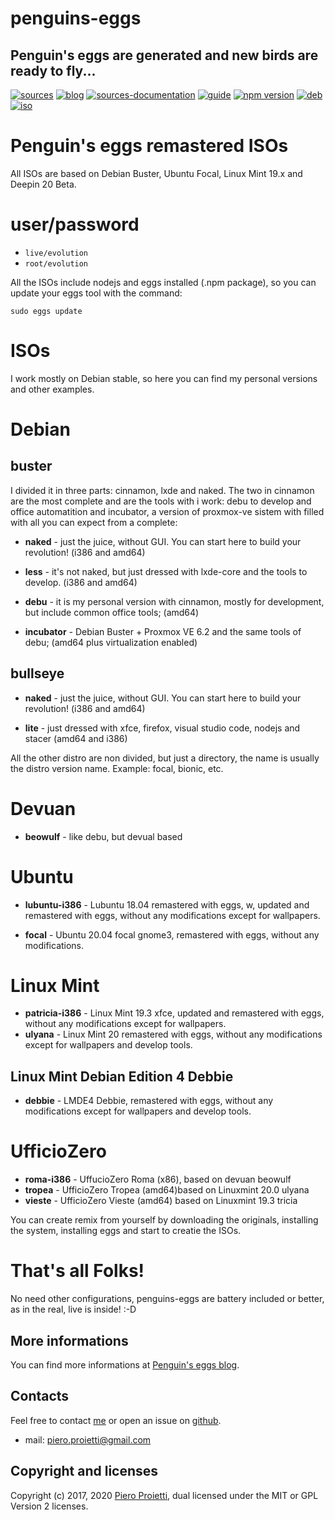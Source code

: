 penguins-eggs
=============

## Penguin&#39;s eggs are generated and new birds are ready to fly...
[![sources](https://img.shields.io/badge/github-sources-blue)](https://github.com/pieroproietti/penguins-eggs)
[![blog](https://img.shields.io/badge/blog-penguin's%20eggs-blue)](https://penguins-eggs.net)
[![sources-documentation](https://img.shields.io/badge/sources-documentation-blue)](https://penguins-eggs.net/sources-documentation/index.html)
[![guide](https://img.shields.io/badge/guide-penguin's%20eggs-blue)](https://penguins-eggs.net/book/)
[![npm version](https://img.shields.io/npm/v/penguins-eggs.svg)](https://npmjs.org/package/penguins-eggs)
[![deb](https://img.shields.io/badge/deb-packages-orange)](https://sourceforge.net/projects/penguins-eggs/files/packages-deb)
[![iso](https://img.shields.io/badge/iso-images-orange)](https://sourceforge.net/projects/penguins-eggs/files/iso)


# Penguin's eggs remastered ISOs

All ISOs are based on Debian Buster, Ubuntu Focal, Linux Mint 19.x and Deepin 20 Beta. 

# user/password
* ```live/evolution```
* ```root/evolution```

All the ISOs include nodejs and eggs installed (.npm package), so you can update your eggs tool with the command:

```sudo eggs update```

# ISOs

I work mostly on Debian stable, so here you can find my personal versions and other examples.

# Debian
## buster
I divided it in three parts: cinnamon, lxde and naked. The two in cinnamon are the most complete and are the tools with i work:
debu to develop and office automatition and incubator, a version of proxmox-ve sistem with filled with all you can expect from 
a complete:

* **naked** - just the juice, without GUI. You can start here to build your revolution! (i386 and amd64)

* **less** - it's not naked, but just dressed with lxde-core and the tools to develop. (i386 and amd64)

* **debu**  - it is my personal version with cinnamon, mostly for development, but include common office tools; (amd64)

* **incubator** - Debian Buster + Proxmox VE 6.2 and the same tools of debu; (amd64 plus virtualization enabled)

## bullseye

* **naked** - just the juice, without GUI. You can start here to build your revolution! (i386 and amd64)

* **lite** - just dressed with xfce, firefox, visual studio code, nodejs and stacer (amd64 and i386)

All the other distro are non divided, but just a directory, the name is usually the distro version name. Example: focal, bionic, etc.

# Devuan 
* **beowulf** - like debu, but devual based

# Ubuntu
* **lubuntu-i386** - Lubuntu 18.04 remastered with eggs, w, updated and remastered with eggs, without any modifications except for wallpapers.

* **focal** - Ubuntu 20.04 focal gnome3, remastered with eggs, without any modifications. 

# Linux Mint
* **patricia-i386** - Linux Mint 19.3 xfce, updated and remastered with eggs, without any modifications except for wallpapers.
* **ulyana** - Linux Mint 20 remastered with eggs, without any modifications except for wallpapers and develop tools.

## Linux Mint Debian Edition 4 Debbie
* **debbie** - LMDE4 Debbie, remastered with eggs, without any modifications except for wallpapers and develop tools.

# UfficioZero
* **roma-i386** - UffucioZero Roma (x86), based on devuan beowulf
* **tropea** - UfficioZero Tropea (amd64)based on Linuxmint 20.0 ulyana
* **vieste** - UfficioZero Vieste (amd64) based on Linuxmint 19.3 tricia


You can create remix from yourself by downloading the originals, installing the system, installing eggs and start to creatie the ISOs.

# That's all Folks!
No need other configurations, penguins-eggs are battery included or better, as in the real, live is inside! :-D

## More informations

You can find more informations at [Penguin's eggs blog](https://penguins-eggs.net).

## Contacts
Feel free to contact [me](https://gitter.im/penguins-eggs-1/community?source=orgpage) or open an issue on [github](https://github.com/pieroproietti/penguins-eggs/issues).

* mail: piero.proietti@gmail.com

## Copyright and licenses
Copyright (c) 2017, 2020 [Piero Proietti](https://penguins-eggs.net/about-me.html), dual licensed under the MIT or GPL Version 2 licenses.

